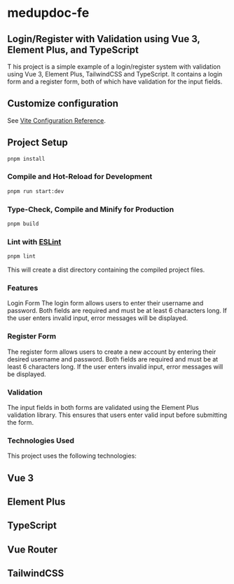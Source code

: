 # medupdoc-fe


## Login/Register with Validation using Vue 3, Element Plus, and TypeScript
T
his project is a simple example of a login/register system with validation using Vue 3, Element Plus, TailwindCSS and TypeScript. It contains a login form and a register form, both of which have validation for the input fields.

## Customize configuration

See [Vite Configuration Reference](https://vitejs.dev/config/).

## Project Setup

```sh
pnpm install
```

### Compile and Hot-Reload for Development

```sh
pnpm run start:dev
```

### Type-Check, Compile and Minify for Production

```sh
pnpm build
```

### Lint with [ESLint](https://eslint.org/)

```sh
pnpm lint
```

This will create a dist directory containing the compiled project files.

### Features
Login Form
The login form allows users to enter their username and password. Both fields are required and must be at least 6 characters long. If the user enters invalid input, error messages will be displayed.

### Register Form
The register form allows users to create a new account by entering their desired username and password. Both fields are required and must be at least 6 characters long. If the user enters invalid input, error messages will be displayed.

### Validation
The input fields in both forms are validated using the Element Plus validation library. This ensures that users enter valid input before submitting the form.

### Technologies Used
This project uses the following technologies:

## Vue 3
## Element Plus
## TypeScript
## Vue Router
## TailwindCSS
